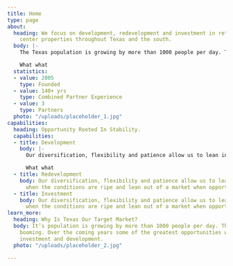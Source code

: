 ```yaml
---
title: Home
type: page
about:
  heading: We focus on development, redevelopment and investment in retail and shopping
    center properties throughout Texas and the south.
  body: |-
    The Texas population is growing by more than 1000 people per day. The economy is booming. Over the coming years some of the greatest opportunities will be in retail investment and development.

    What what
  statistics:
  - value: 2005
    type: Founded
  - value: 140+ yrs
    type: Combined Partner Experience
  - value: 3
    type: Partners
  photo: "/uploads/placeholder_1.jpg"
capabilities:
  heading: Opportunity Rooted In Stability.
  capabilities:
  - title: Development
    body: |-
      Our diversification, flexibility and patience allow us to lean into a market when the conditions are ripe and lean out of a market when opportunities narrow.

      What what
  - title: Redevelopment
    body: Our diversification, flexibility and patience allow us to lean into a market
      when the conditions are ripe and lean out of a market when opportunities narrow.
  - title: Investment
    body: Our diversification, flexibility and patience allow us to lean into a market
      when the conditions are ripe and lean out of a market when opportunities narrow.
learn_more:
  heading: Why Is Texas Our Target Market?
  body: It’s population is growing by more than 1000 people per day. The economy is
    booming. Over the coming years some of the greatest opportunities will be in retail
    investment and development.
  photo: "/uploads/placeholder_2.jpg"

---
```

